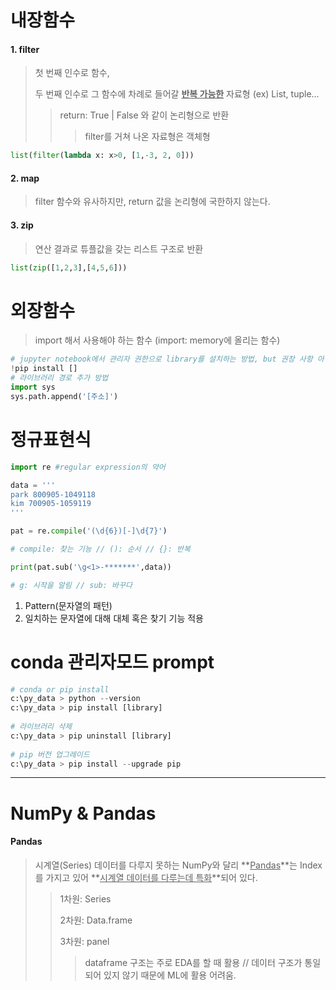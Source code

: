 # 내장함수

#### 1. filter

> 첫 번째 인수로 함수,
>
> 두 번째 인수로 그 함수에 차례로 들어갈 **<u>반복 가능한</u>** 자료형 (ex) List, tuple...
>
> > return: True | False 와 같이 논리형으로 반환
> >
> > > filter를 거쳐 나온 자료형은 객체형

```python
list(filter(lambda x: x>0, [1,-3, 2, 0]))
```



#### 2. map

> filter 함수와 유사하지만, return 값을 논리형에 국한하지 않는다.



#### 3. zip

> 연산 결과로 튜플값을 갖는 리스트 구조로 반환

```python
list(zip([1,2,3],[4,5,6]))
```



# 외장함수

> import 해서 사용해야 하는 함수 (import: memory에 올리는 함수)

```python
# jupyter notebook에서 관리자 권한으로 library를 설치하는 방법, but 권장 사항 아님
!pip install []
# 라이브러리 경로 추가 방법
import sys
sys.path.append('[주소]')
```



# 정규표현식

```python
import re #regular expression의 약어

data = '''
park 800905-1049118
kim 700905-1059119
'''

pat = re.compile('(\d{6})[-]\d{7}')

# compile: 찾는 기능 // (): 순서 // {}: 반복

print(pat.sub('\g<1>-*******',data))

# g: 시작을 알림 // sub: 바꾸다

```

1. Pattern(문자열의 패턴)
2. 일치하는 문자열에 대해 대체 혹은 찾기 기능 적용





# conda 관리자모드 prompt

```python
# conda or pip install
c:\py_data > python --version
c:\py_data > pip install [library]
    
# 라이브러리 삭제
c:\py_data > pip uninstall [library]
    
# pip 버전 업그레이드
c:\py_data > pip install --upgrade pip
```



------

# NumPy & Pandas



#### Pandas

> 시계열(Series) 데이터를 다루지 못하는 NumPy와 달리 **<u>Pandas</u>**는 Index를 가지고 있어 **<u>시계열 데이터를 다루는데 특화</u>**되어 있다.
>
> > 1차원: Series
> >
> > 2차원: Data.frame
> >
> > 3차원: panel
> >
> > > dataframe 구조는 주로 EDA를 할 때 활용 // 데이터 구조가 통일되어 있지 않기 때문에 ML에 활용 어려움.  